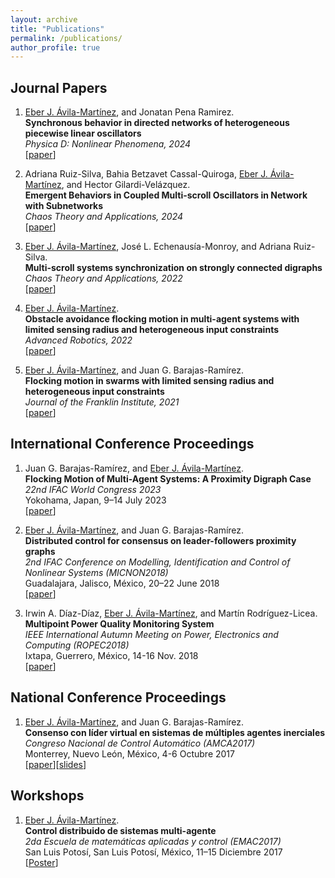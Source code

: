```yaml
---
layout: archive
title: "Publications"
permalink: /publications/
author_profile: true
---
```


## Journal Papers
1. <u>Eber J. Ávila-Martínez</u>, and Jonatan Pena Ramirez. <br>
**Synchronous behavior in directed networks of heterogeneous piecewise linear oscillators** <br>
_Physica D: Nonlinear Phenomena, 2024_ <br>
[[paper](https://doi.org/10.1016/j.physd.2024.134411)]

2. Adriana Ruiz-Silva, Bahia Betzavet Cassal-Quiroga, <u>Eber J. Ávila-Martínez</u>, and Hector Gilardi-Velázquez. <br>
**Emergent Behaviors in Coupled Multi-scroll Oscillators in Network with Subnetworks** <br>
_Chaos Theory and Applications, 2024_ <br>
[[paper](https://doi.org/10.51537/chaos.1376501)]

3. <u>Eber J. Ávila-Martínez</u>, José L. Echenausía-Monroy, and Adriana Ruiz-Silva. <br>
**Multi-scroll systems synchronization on strongly connected digraphs** <br>
_Chaos Theory and Applications, 2022_ <br>
[[paper](https://doi.org/10.51537/chaos.1185892)]

4. <u>Eber J. Ávila-Martínez</u>. <br>
**Obstacle avoidance flocking motion in multi-agent systems with limited sensing radius and heterogeneous input constraints** <br>
_Advanced Robotics, 2022_ <br>
[[paper](https://doi.org/10.1080/01691864.2022.2112075)]

5. <u>Eber J. Ávila-Martínez</u>, and Juan G. Barajas-Ramírez. <br>
**Flocking motion in swarms with limited sensing radius and heterogeneous input constraints** <br>
_Journal of the Franklin Institute, 2021_ <br>
[[paper](https://doi.org/10.1016/j.jfranklin.2021.01.022)]

## International Conference Proceedings
1. Juan G. Barajas-Ramírez, and <u>Eber J. Ávila-Martínez</u>. <br>
**Flocking Motion of Multi-Agent Systems: A Proximity Digraph Case** <br>
_22nd IFAC World Congress 2023_ <br>
Yokohama, Japan, 9–14 July 2023 <br>
[[paper](https://doi.org/10.1016/j.ifacol.2023.10.904)]

2. <u>Eber J. Ávila-Martínez</u>, and Juan G. Barajas-Ramírez. <br>
**Distributed control for consensus on leader-followers proximity graphs** <br>
_2nd IFAC Conference on Modelling, Identification and Control of Nonlinear Systems (MICNON2018)_ <br>
Guadalajara, Jalisco, México, 20–22 June 2018 <br>
[[paper](https://doi.org/10.1016/j.ifacol.2018.07.285)]

3. Irwin A. Díaz-Díaz, <u>Eber J. Ávila-Martínez</u>, and Martín Rodríguez-Licea. <br>
**Multipoint Power Quality Monitoring System** <br>
_IEEE International Autumn Meeting on Power, Electronics and Computing (ROPEC2018)_ <br>
Ixtapa, Guerrero, México, 14-16 Nov. 2018 <br>
[[paper](https://doi.org/10.1109/ROPEC.2018.8661480)]

## National Conference Proceedings
1. <u>Eber J. Ávila-Martínez</u>, and Juan G. Barajas-Ramírez. <br>
**Consenso con líder virtual en sistemas de múltiples agentes inerciales** <br>
_Congreso Nacional de Control Automático (AMCA2017)_ <br>
Monterrey, Nuevo León, México, 4-6 Octubre 2017 <br>
[[paper](https://github.com/EberAvila/EberAvila.github.io/blob/19aaf52f3138cbba102fff38902ecc0f1bf6398e/files/PaperCNCA2017.pdf)][[slides](https://github.com/EberAvila/EberAvila.github.io/blob/a101165c0374fc761f2b6cfa394c41a4e45acaae/files/Presentacion%20CNCA-2017%20(Eber%20J.%20Avila%20Martinez)%20Vfinal.pdf)]

## Workshops
1. <u>Eber J. Ávila-Martínez</u>. <br>
**Control distribuido de sistemas multi-agente** <br>
_2da Escuela de matemáticas aplicadas y control (EMAC2017)_ <br>
San Luis Potosí, San Luis Potosí, México, 11–15 Diciembre 2017 <br>
[[Poster](https://github.com/EberAvila/EberAvila.github.io/blob/bb10fd8d7ead6143d8ffbc9159d9ea0fc5a9240b/files/Eber%20J.%20Avila%20Martinez%20(P%C3%B3ster%20EMAC2017).pdf)]
